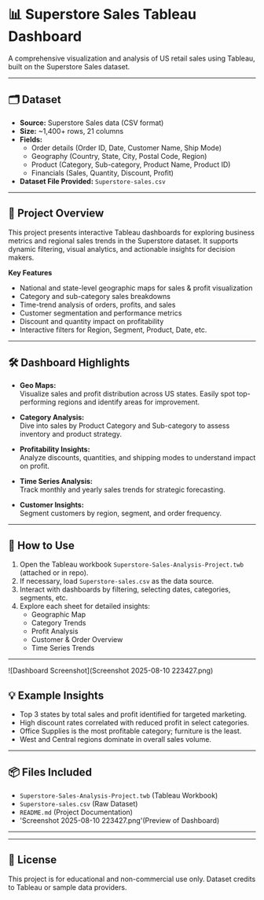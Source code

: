 # 📊 Superstore Sales Tableau Dashboard

A comprehensive visualization and analysis of US retail sales using Tableau, built on the Superstore Sales dataset.

---

## 🗂 Dataset

- **Source:** Superstore Sales data (CSV format)
- **Size:** ~1,400+ rows, 21 columns
- **Fields:**  
  - Order details (Order ID, Date, Customer Name, Ship Mode)
  - Geography (Country, State, City, Postal Code, Region)
  - Product (Category, Sub-category, Product Name, Product ID)
  - Financials (Sales, Quantity, Discount, Profit)
- **Dataset File Provided:** `Superstore-sales.csv`

---

## 🚀 Project Overview

This project presents interactive Tableau dashboards for exploring business metrics and regional sales trends in the Superstore dataset. It supports dynamic filtering, visual analytics, and actionable insights for decision makers.

**Key Features**
- National and state-level geographic maps for sales & profit visualization
- Category and sub-category sales breakdowns
- Time-trend analysis of orders, profits, and sales
- Customer segmentation and performance metrics
- Discount and quantity impact on profitability
- Interactive filters for Region, Segment, Product, Date, etc.

---

## 🛠 Dashboard Highlights

- **Geo Maps:**  
  Visualize sales and profit distribution across US states. Easily spot top-performing regions and identify areas for improvement.

- **Category Analysis:**  
  Dive into sales by Product Category and Sub-category to assess inventory and product strategy.

- **Profitability Insights:**  
  Analyze discounts, quantities, and shipping modes to understand impact on profit.

- **Time Series Analysis:**  
  Track monthly and yearly sales trends for strategic forecasting.

- **Customer Insights:**  
  Segment customers by region, segment, and order frequency.

---

## 📑 How to Use

1. Open the Tableau workbook `Superstore-Sales-Analysis-Project.twb` (attached or in repo).
2. If necessary, load `Superstore-sales.csv` as the data source.
3. Interact with dashboards by filtering, selecting dates, categories, segments, etc.
4. Explore each sheet for detailed insights:
   - Geographic Map
   - Category Trends
   - Profit Analysis
   - Customer & Order Overview
   - Time Series Trends

---

![Dashboard Screenshot](Screenshot 2025-08-10 223427.png)

## 💡 Example Insights

- Top 3 states by total sales and profit identified for targeted marketing.
- High discount rates correlated with reduced profit in select categories.
- Office Supplies is the most profitable category; furniture is the least.
- West and Central regions dominate in overall sales volume.

---

## 📦 Files Included

- `Superstore-Sales-Analysis-Project.twb` (Tableau Workbook)
- `Superstore-sales.csv` (Raw Dataset)
- `README.md` (Project Documentation)
- 'Screenshot 2025-08-10 223427.png'(Preview of Dashboard)

---


---

## 📎 License

This project is for educational and non-commercial use only. Dataset credits to Tableau or sample data providers.

